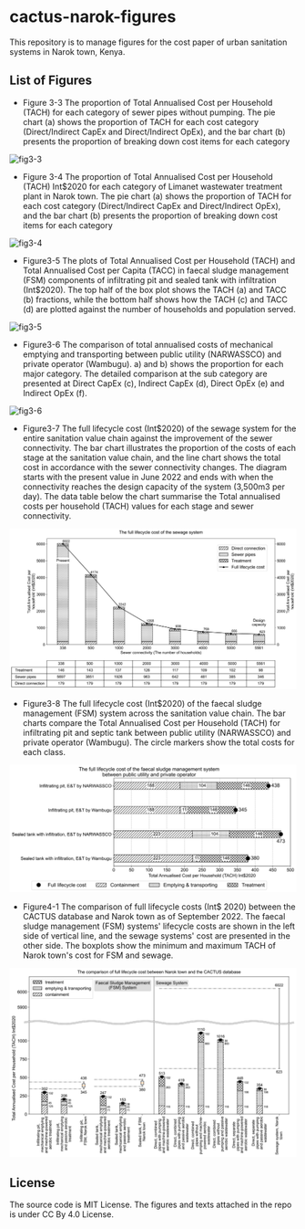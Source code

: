 # cactus-narok-figures

This repository is to manage figures for the cost paper of urban sanitation systems in Narok town, Kenya.

## List of Figures

- Figure 3-3 The proportion of Total Annualised Cost per Household (TACH) for each category of sewer pipes without pumping. The pie chart (a) shows the proportion of TACH for each cost category (Direct/Indirect CapEx and Direct/Indirect OpEx), and the bar chart (b) presents the proportion of breaking down cost items for each category

![fig3-3](./fig3-3_sewer_comp_cost.png)

- Figure 3-4 The proportion of Total Annualised Cost per Household (TACH) Int$2020 for each category of Limanet wastewater treatment plant in Narok town. The pie chart (a) shows the proportion of TACH for each cost category (Direct/Indirect CapEx and Direct/Indirect OpEx), and the bar chart (b) presents the proportion of breaking down cost items for each category

![fig3-4](./fig3-4_treatment_comp_cost.png)

- Figure3-5 The plots of Total Annualised Cost per Household (TACH) and Total Annualised Cost per Capita (TACC) in faecal sludge management (FSM) components of infiltrating pit and sealed tank with infiltration (Int$2020). The top half of the box plot shows the TACH (a) and TACC (b) fractions, while the bottom half shows how the TACH (c) and TACC (d) are plotted against the number of households and population served.

![fig3-5](./fig3-5_fsm_containment_cost.png)

- Figure3-6 The comparison of total annualised costs of mechanical emptying and transporting between public utility (NARWASSCO) and private operator (Wambugu). a) and b) shows the proportion for each major category. The detailed comparison at the sub category are presented at Direct CapEx (c), Indirect CapEx (d), Direct OpEx (e) and Indirect OpEx (f).

![fig3-6](./fig3-6_fsm_e&t_cost.png)

- Figure3-7 The full lifecycle cost  (Int$2020) of the sewage system for the entire sanitation value chain against the improvement of the sewer connectivity. The bar chart illustrates the proportion of the costs of each stage at the sanitation value chain, and the line chart shows the total cost in accordance with the sewer connectivity changes. The diagram starts with the present value in June 2022 and ends with when the connectivity reaches the design capacity of the system (3,500m3 per day). The data table below the chart summarise the Total annualised costs per household (TACH) values for each stage and sewer connectivity.

![fig3-7](./fig3-7_sewer_fulllifecycle_cost.png)

- Figure3-8 The full lifecycle cost (Int$2020) of the faecal sludge management (FSM) system across the sanitation value chain. The bar charts compare the Total Annualised Cost per Household (TACH) for infiltrating pit and septic tank between public utility (NARWASSCO) and private operator (Wambugu). The circle markers show the total costs for each class.

![fig3-8](./fig3-8_fsm_fulllifecycle_cost.png)

- Figure4-1 The comparison of full lifecycle costs (Int$ 2020) between the CACTUS database and Narok town as of September 2022. The faecal sludge management (FSM) systems' lifecycle costs are shown in the left side of vertical line, and the sewage systems' cost are presented in the other side. The boxplots show the minimum and maximum TACH of Narok town's cost for FSM and sewage.

![fig4-1](./fig4-1_fulllifecycle_cost_comparison.png)

## License

The source code is MIT License. The figures and texts attached in the repo is under CC By 4.0 License.
